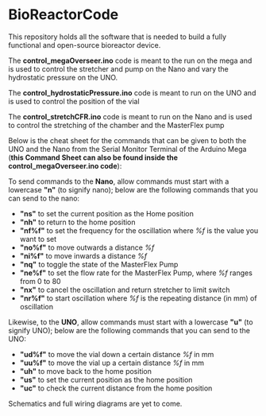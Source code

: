 # BioReactorCode

This repository holds all the software that is needed to build a fully functional and open-source bioreactor device.

The **control_megaOverseer.ino** code is meant to the run on the mega and is used to control the stretcher and pump on the Nano and vary the hydrostatic pressure on the UNO.

The **control_hydrostaticPressure.ino** code is meant to run on the UNO and is used to control the position of the vial

The **control_stretchCFR.ino** code is meant to run on the Nano and is used to control the stretching of the chamber and the MasterFlex pump

Below is the cheat sheet for the commands that can be given to both the UNO and the Nano from the Serial Monitor Terminal of the Arduino Mega (**this Command Sheet can also be found inside the control_megaOverseer.ino code**):

To send commands to the **Nano**, allow commands must start with a lowercase **"n"** (to signify nano); below are the following commands that you can send to the nano:

- **"ns"** to set the current position as the Home position
- **"nh"** to return to the home position
- **"nf%f"** to set the frequency for the oscillation where _%f_ is the value you want to set
- **"no%f"** to move outwards a distance _%f_
- **"ni%f"** to move inwards a distance _%f_
- **"nq"** to toggle the state of the MasterFlex Pump
- **"ne%f"** to set the flow rate for the MasterFlex Pump, where _%f_ ranges from 0 to 80
- **"nx"** to cancel the oscillation and return stretcher to limit switch
- **"nr%f"** to start oscillation where _%f_ is the repeating distance (in mm) of oscillation

Likewise, to the **UNO**, allow commands must start with a lowercase **"u"** (to signify UNO); below are the following commands that you can send to the UNO:

- **"ud%f"** to move the vial down a certain distance _%f_ in mm
- **"uu%f"** to move the vial up a certain distance _%f_ in mm
- **"uh"** to move back to the home position
- **"us"** to set the current position as the home position
- **"uc"** to check the current distance from the home position

Schematics and full wiring diagrams are yet to come.
